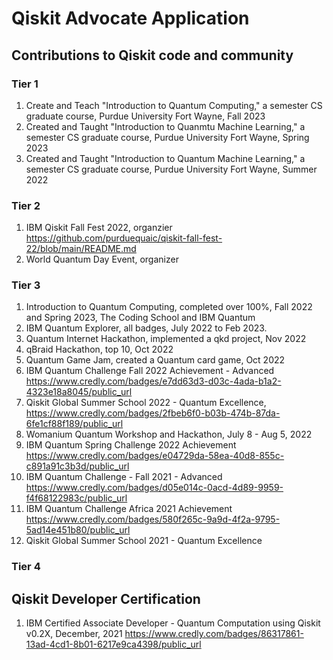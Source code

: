 # Qiskit Advocate Application
## Contributions to Qiskit code and community
### Tier 1
1. Create and Teach "Introduction to Quantum Computing," a semester CS graduate course, Purdue University Fort Wayne, Fall 2023
2. Created and Taught "Introduction to Quanmtu Machine Learning," a semester CS graduate course, Purdue University Fort Wayne, Spring 2023
3. Created and Taught "Introduction to Quantum Machine Learning," a semester CS graduate course, Purdue University Fort Wayne, Summer 2022

### Tier 2
1. IBM Qiskit Fall Fest 2022, organzier https://github.com/purduequaic/qiskit-fall-fest-22/blob/main/README.md
2. World Quantum Day Event, organizer
#### 
### Tier 3
1. Introduction to Quantum Computing, completed over 100%, Fall 2022 and Spring 2023, The Coding School and IBM Quantum
2. IBM Quantum Explorer, all badges, July 2022 to Feb 2023.
3. Quantum Internet Hackathon, implemented a qkd project, Nov 2022
4. qBraid Hackathon, top 10, Oct 2022
5. Quantum Game Jam, created a Quantum card game, Oct 2022
6. IBM Quantum Challenge Fall 2022 Achievement - Advanced https://www.credly.com/badges/e7dd63d3-d03c-4ada-b1a2-4323e18a8045/public_url
8. Qiskit Global Summer School 2022 - Quantum Excellence, https://www.credly.com/badges/2fbeb6f0-b03b-474b-87da-6fe1cf88f189/public_url
9. Womanium Quantum Workshop and Hackathon, July 8 - Aug 5, 2022
10. IBM Quantum Spring Challenge 2022 Achievement https://www.credly.com/badges/e04729da-58ea-40d8-855c-c891a91c3b3d/public_url
11. IBM Quantum Challenge - Fall 2021 - Advanced https://www.credly.com/badges/d05e014c-0acd-4d89-9959-f4f68122983c/public_url
12. IBM Quantum Challenge Africa 2021 Achievement https://www.credly.com/badges/580f265c-9a9d-4f2a-9795-5ad14e451b80/public_url
13. Qiskit Global Summer School 2021 - Quantum Excellence
#### 
### Tier 4

## Qiskit Developer Certification
1. IBM Certified Associate Developer - Quantum Computation using Qiskit v0.2X, December, 2021
https://www.credly.com/badges/86317861-13ad-4cd1-8b01-6217e9ca4398/public_url
## 
